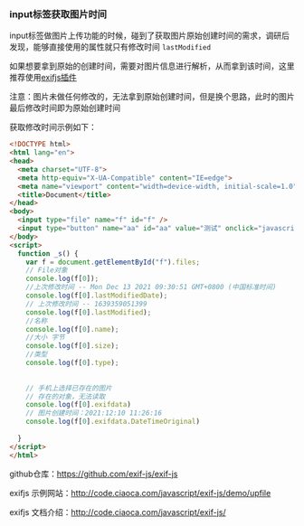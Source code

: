 

###  input标签获取图片时间

input标签做图片上传功能的时候，碰到了获取图片原始创建时间的需求，调研后发现，能够直接使用的属性就只有修改时间 `lastModified`

如果想要拿到原始的创建时间，需要对图片信息进行解析，从而拿到该时间，这里推荐使用[exifjs插件](https://github.com/exif-js/exif-js)

注意：图片未做任何修改的，无法拿到原始创建时间，但是换个思路，此时的图片最后修改时间即为原始创建时间

获取修改时间示例如下：

```html
<!DOCTYPE html>
<html lang="en">
<head>
  <meta charset="UTF-8">
  <meta http-equiv="X-UA-Compatible" content="IE=edge">
  <meta name="viewport" content="width=device-width, initial-scale=1.0">
  <title>Document</title>
</head>
<body>
  <input type="file" name="f" id="f" /> 
  <input type="button" name="aa" id="aa" value="测试" onclick="javascript: _s();" />  
</body>
<script>
  function _s() {  
    var f = document.getElementById("f").files;  
    // File对象
    console.log(f[0]);
    //上次修改时间 -- Mon Dec 13 2021 09:30:51 GMT+0800 (中国标准时间) 
    console.log(f[0].lastModifiedDate);  
    // 上次修改时间 -- 1639359051399
    console.log(f[0].lastModified);
    //名称  
    console.log(f[0].name);  
    //大小 字节  
    console.log(f[0].size);  
    //类型  
    console.log(f[0].type);  
    
    
    // 手机上选择已存在的图片
    // 存在的对象，无法读取
    console.log(f[0].exifdata)
    // 图片创建时间：2021:12:10 11:26:16
    console.log(f[0].exifdata.DateTimeOriginal)
    
  }  
</script>
</html>

```

github仓库：https://github.com/exif-js/exif-js

exifjs 示例网站：http://code.ciaoca.com/javascript/exif-js/demo/upfile


exifjs 文档介绍：http://code.ciaoca.com/javascript/exif-js/